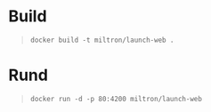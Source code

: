 # Build

> `docker build -t miltron/launch-web . `


# Rund
> `docker run -d -p 80:4200 miltron/launch-web `
